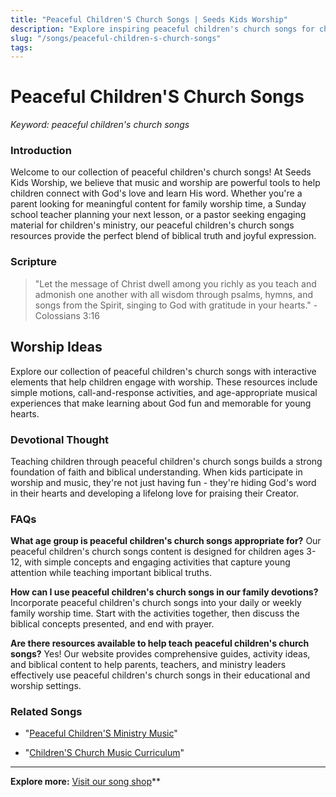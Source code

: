 ```yaml
---
title: "Peaceful Children'S Church Songs | Seeds Kids Worship"
description: "Explore inspiring peaceful children's church songs for children's worship and faith development. Biblical music resources for families and ministry."
slug: "/songs/peaceful-children-s-church-songs"
tags:
---
```


# Peaceful Children'S Church Songs

_Keyword: peaceful children's church songs_

### Introduction

Welcome to our collection of peaceful children's church songs! At Seeds Kids Worship, we believe that music and worship are powerful tools to help children connect with God's love and learn His word. Whether you're a parent looking for meaningful content for family worship time, a Sunday school teacher planning your next lesson, or a pastor seeking engaging material for children's ministry, our peaceful children's church songs resources provide the perfect blend of biblical truth and joyful expression.

### Scripture

> "Let the message of Christ dwell among you richly as you teach and admonish one another with all wisdom through psalms, hymns, and songs from the Spirit, singing to God with gratitude in your hearts." - Colossians 3:16

## Worship Ideas

Explore our collection of peaceful children's church songs with interactive elements that help children engage with worship. These resources include simple motions, call-and-response activities, and age-appropriate musical experiences that make learning about God fun and memorable for young hearts.

### Devotional Thought

Teaching children through peaceful children's church songs builds a strong foundation of faith and biblical understanding. When kids participate in worship and music, they're not just having fun - they're hiding God's word in their hearts and developing a lifelong love for praising their Creator.

### FAQs

**What age group is peaceful children's church songs appropriate for?**
Our peaceful children's church songs content is designed for children ages 3-12, with simple concepts and engaging activities that capture young attention while teaching important biblical truths.

**How can I use peaceful children's church songs in our family devotions?**
Incorporate peaceful children's church songs into your daily or weekly family worship time. Start with the activities together, then discuss the biblical concepts presented, and end with prayer.

**Are there resources available to help teach peaceful children's church songs?**
Yes! Our website provides comprehensive guides, activity ideas, and biblical content to help parents, teachers, and ministry leaders effectively use peaceful children's church songs in their educational and worship settings.

### Related Songs

- "[Peaceful Children'S Ministry Music](/songs/peaceful-children-s-ministry-music/)"

- "[Children'S Church Music Curriculum](/songs/children-s-church-music-curriculum/)"

---

**Explore more:** [Visit our song shop](https://seedskidsworship.com/shop)**

<!-- Schema Markup -->
<script type="application/ld+json">
{
  "@context": "https://schema.org",
  "@type": "MusicRecording",
  "name": "Peaceful Children'S Church Songs",
  "byArtist": {
    "@type": "MusicGroup",
    "name": "Seeds Kids Worship"
  },
  "isFamilyFriendly": true,
  "url": "https://seedskidsworship.com/songs/peaceful-children-s-church-songs/"
}
</script>